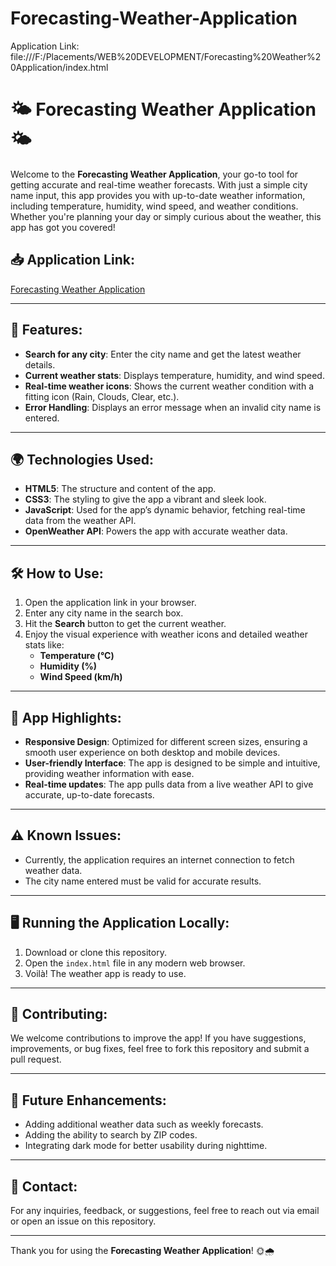 # Forecasting-Weather-Application

Application Link: file:///F:/Placements/WEB%20DEVELOPMENT/Forecasting%20Weather%20Application/index.html

# 🌤️ **Forecasting Weather Application** 🌤️

Welcome to the **Forecasting Weather Application**, your go-to tool for getting accurate and real-time weather forecasts. With just a simple city name input, this app provides you with up-to-date weather information, including temperature, humidity, wind speed, and weather conditions. Whether you're planning your day or simply curious about the weather, this app has got you covered!


## 📥 **Application Link**:
[Forecasting Weather Application](file:///F:/Placements/WEB%20DEVELOPMENT/Forecasting%20Weather%20Application/index.html)


---

## 🚀 **Features**:
- **Search for any city**: Enter the city name and get the latest weather details.
- **Current weather stats**: Displays temperature, humidity, and wind speed.
- **Real-time weather icons**: Shows the current weather condition with a fitting icon (Rain, Clouds, Clear, etc.).
- **Error Handling**: Displays an error message when an invalid city name is entered.

---

## 🌍 **Technologies Used**:
- **HTML5**: The structure and content of the app.
- **CSS3**: The styling to give the app a vibrant and sleek look.
- **JavaScript**: Used for the app’s dynamic behavior, fetching real-time data from the weather API.
- **OpenWeather API**: Powers the app with accurate weather data.

---

## 🛠️ **How to Use**:
1. Open the application link in your browser.
2. Enter any city name in the search box.
3. Hit the **Search** button to get the current weather.
4. Enjoy the visual experience with weather icons and detailed weather stats like:
   - **Temperature (°C)**
   - **Humidity (%)**
   - **Wind Speed (km/h)**

---

## 🌟 **App Highlights**:
- **Responsive Design**: Optimized for different screen sizes, ensuring a smooth user experience on both desktop and mobile devices.
- **User-friendly Interface**: The app is designed to be simple and intuitive, providing weather information with ease.
- **Real-time updates**: The app pulls data from a live weather API to give accurate, up-to-date forecasts.

---

## ⚠️ **Known Issues**:
- Currently, the application requires an internet connection to fetch weather data.
- The city name entered must be valid for accurate results.

---

## 🖥️ **Running the Application Locally**:
1. Download or clone this repository.
2. Open the `index.html` file in any modern web browser.
3. Voilà! The weather app is ready to use.

---

## 🤝 **Contributing**:
We welcome contributions to improve the app! If you have suggestions, improvements, or bug fixes, feel free to fork this repository and submit a pull request.

---

## 🎯 **Future Enhancements**:
- Adding additional weather data such as weekly forecasts.
- Adding the ability to search by ZIP codes.
- Integrating dark mode for better usability during nighttime.

---

## 📧 **Contact**:
For any inquiries, feedback, or suggestions, feel free to reach out via email or open an issue on this repository.

---

Thank you for using the **Forecasting Weather Application**! 🌞🌧️
